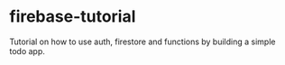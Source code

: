 # firebase-tutorial

Tutorial on how to use auth, firestore and functions by building a simple todo app. 